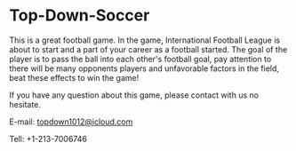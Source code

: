 # Top-Down-Soccer

This is a great football game. In the game, International Football League is about to start and a part of your career as a football started.  The goal of the player is to pass the ball into each other's football goal, pay attention to there will be many opponents players and unfavorable factors in the field, beat these effects to win the game!

If you have any question about this game, please contact with us no hesitate.

E-mail: topdown1012@icloud.com

Tell: +1-213-7006746
